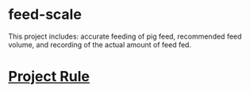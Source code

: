 # feed-scale
This project includes: accurate feeding of pig feed, recommended feed volume, and recording of the actual amount of feed fed.

# [Project Rule](./Project_Rule-cn.md)

